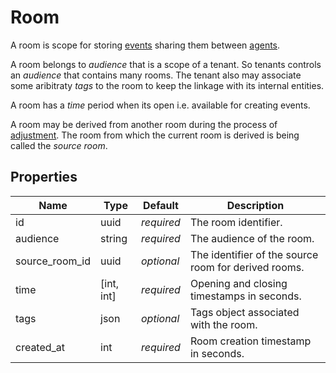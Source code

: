 # Room

A room is scope for storing [events](api.event.md#event) sharing them between
[agents](api.agent.md#agent).

A room belongs to _audience_ that is a scope of a tenant. So tenants controls an _audience_ that
contains many rooms. The tenant also may associate some aribitraty _tags_ to the room to keep the
linkage with its internal entities.

A room has a _time_ period when its open i.e. available for creating events.

A room may be derived from another room during the process of [adjustment](api.room.adjust.md).
The room from which the current room is derived is being called the _source room_.

## Properties

Name           | Type       | Default    | Description
---------------| ---------- | ---------- | ----------------------------------------------------
id             |       uuid | _required_ | The room identifier.
audience       |     string | _required_ | The audience of the room.
source_room_id |       uuid | _optional_ | The identifier of the source room for derived rooms.
time           | [int, int] | _required_ | Opening and closing timestamps in seconds.
tags           |       json | _optional_ | Tags object associated with the room.
created_at     |        int | _required_ | Room creation timestamp in seconds.
